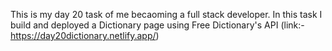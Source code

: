 This is my day 20 task of me becaoming a full stack developer. In this task I build and deployed a Dictionary page using Free Dictionary's API (link:- https://day20dictionary.netlify.app/)
